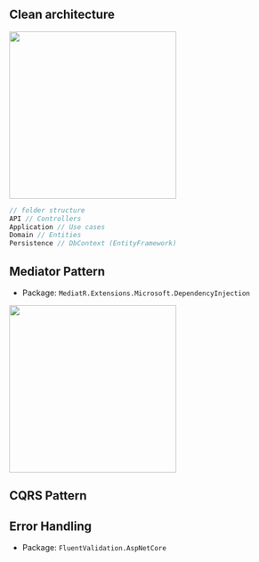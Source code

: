 ## Clean architecture
<img height="300px" src="https://user-images.githubusercontent.com/28957748/130484900-6ea34154-6d61-4d00-bc3b-a89bf04130df.png"/>

```js
// folder structure
API // Controllers
Application // Use cases
Domain // Entities
Persistence // DbContext (EntityFramework)
```

## Mediator Pattern
* Package: `MediatR.Extensions.Microsoft.DependencyInjection`

<img height="300px" src="https://user-images.githubusercontent.com/28957748/130484692-356d71ac-6068-4296-a30e-c87fc364d439.png"/>

## CQRS Pattern

## Error Handling
* Package: `FluentValidation.AspNetCore`
